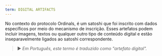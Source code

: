 ```yaml
---
term: DIGITAL ARTIFACTS
---
```


No contexto do protocolo Ordinals, é um satoshi que foi inscrito com dados específicos por meio do mecanismo de inscrição. Esses artefatos podem incluir imagens, textos ou qualquer outro tipo de conteúdo digital e estão inseparavelmente ligados ao satoshi correspondente.

> ► *Em Português, este termo é traduzido como "artefato digital".*